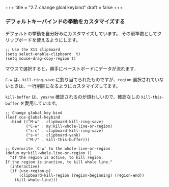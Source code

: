 +++
title = "2.7. change gloal keybind"
draft = false
+++
### デフォルトキーバインドの挙動をカスタマイズする

デフォルトの挙動を自分好みにカスタマイズしています。
その前準備としてクリップボードを使えるようにします。

```elisp
;; Use the X11 clipboard
(setq select-enable-clipboard  t)
(setq mouse-drag-copy-region t)
```

マウスで選択すると，勝手にペーストボードにデータが流れます．

`C-w` は、`kill-ring-save` に割り当てられたものですが、`region` 選択されていないときは、一行削除になるようにカスタマイズしてます。

`kill-buffer` は、`yes/no` 確認されるのが煩わしいので、確認なしの `kill-this-buffer` を愛用しています。

```elisp
;; Change global key bind
(leaf cus-global-keybind
  :bind (("M-w" . clipboard-kill-ring-save)
		 ("C-w" . my:kill-whole-line-or-region)
		 ("s-c" . clipboard-kill-ring-save)
		 ("s-v" . clipboard-yank)
		 ("M-/" . kill-this-buffer)))

;; Overwrite `C-w' to the whole-line-or-region
(defun my:kill-whole-line-or-region ()
  "If the region is active, to kill region.
If the region is inactive, to kill whole line."
  (interactive)
  (if (use-region-p)
	  (clipboard-kill-region (region-beginning) (region-end))
    (kill-whole-line)))
```
